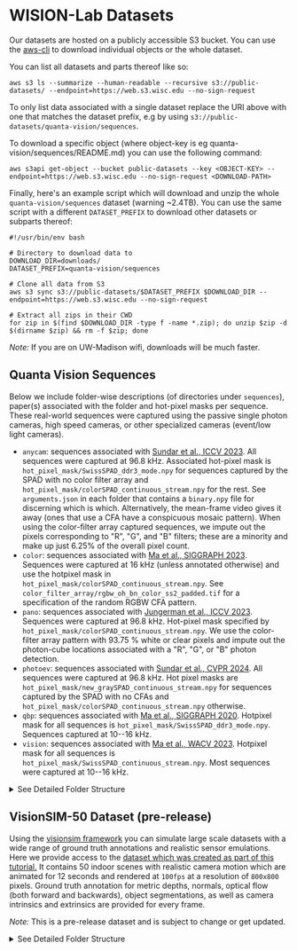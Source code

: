# WISION-Lab Datasets

Our datasets are hosted on a publicly accessible S3 bucket. You can use the [aws-cli](https://docs.aws.amazon.com/cli/latest/userguide/cli-chap-getting-started.html) to download individual objects or the whole dataset.

You can list all datasets and parts thereof like so:
```
aws s3 ls --summarize --human-readable --recursive s3://public-datasets/ --endpoint=https://web.s3.wisc.edu --no-sign-request
```

To only list data associated with a single dataset replace the URI above with one that matches the dataset prefix, e.g by using `s3://public-datasets/quanta-vision/sequences`.  

To download a specific object (where object-key is eg quanta-vision/sequences/README.md) you can use the following command:
```
aws s3api get-object --bucket public-datasets --key <OBJECT-KEY> --endpoint=https://web.s3.wisc.edu --no-sign-request <DOWNLOAD-PATH>
```

Finally, here's an example script which will download and unzip the whole `quanta-vision/sequences` dataset (warning ~2.4TB). You can use the same script with a different `DATASET_PREFIX` to download other datasets or subparts thereof:
```
#!/usr/bin/env bash

# Directory to download data to
DOWNLOAD_DIR=downloads/
DATASET_PREFIX=quanta-vision/sequences

# Clone all data from S3
aws s3 sync s3://public-datasets/$DATASET_PREFIX $DOWNLOAD_DIR --endpoint=https://web.s3.wisc.edu --no-sign-request

# Extract all zips in their CWD
for zip in $(find $DOWNLOAD_DIR -type f -name *.zip); do unzip $zip -d $(dirname $zip) && rm -f $zip; done
```

*Note:* If you are on UW-Madison wifi, downloads will be much faster.


## Quanta Vision Sequences

Below we include folder-wise descriptions (of directories under `sequences`), paper(s) associated with the folder and hot-pixel masks per sequence. These real-world sequences were captured using the passive single photon cameras, high speed cameras, or other specialized cameras (event/low light cameras).

* `anycam`: sequences associated with [Sundar et al., ICCV 2023](https://openaccess.thecvf.com/content/ICCV2023/html/Sundar_SoDaCam_Software-defined_Cameras_via_Single-Photon_Imaging_ICCV_2023_paper.html).  All sequences were captured at 96.8 kHz. Associated hot-pixel mask is `hot_pixel_mask/SwissSPAD_ddr3_mode.npy` for sequences captured by the SPAD with no color filter array and `hot_pixel_mask/colorSPAD_continuous_stream.npy` for the rest.  See `arguments.json` in each folder that contains a `binary.npy` file for discerning which is which. Alternatively, the mean-frame video gives it away (ones that use a CFA have a conspicuous mosaic pattern). When using the color-filter array captured sequences, we impute out the pixels corresponding to "R", "G", and "B" filters; these are a minority and make up just 6.25% of the overall pixel count.
* `color`: sequences associated with [Ma et al., SIGGRAPH 2023](https://dl.acm.org/doi/10.1145/3592438). Sequences were captured at 16 kHz (unless annotated otherwise) and use the hotpixel mask in `hot_pixel_mask/colorSPAD_continuous_stream.npy`. See `color_filter_array/rgbw_oh_bn_color_ss2_padded.tif` for a specification of the random RGBW CFA pattern.
* `pano`: sequences associated with [Jungerman et al., ICCV 2023](https://arxiv.org/abs/2309.03811). Sequences were captured at 96.8 kHz. Hot-pixel mask specified by `hot_pixel_mask/colorSPAD_continuous_stream.npy`. We use the color-filter array pattern with 93.75 % white or clear pixels and impute out the photon-cube locations associated with a "R", "G", or "B" photon detection.
* `photoev`: sequences associated with [Sundar et al., CVPR 2024](https://arxiv.org/abs/2407.02683). All sequences were captured at 96.8 kHz. Hot pixel masks are `hot_pixel_mask/new_graySPAD_continuous_stream.npy` for sequences captured by the SPAD with no CFAs and `hot_pixel_mask/colorSPAD_continuous_stream.npy` otherwise.
* `qbp`: sequences associated with [Ma et al., SIGGRAPH 2020](https://arxiv.org/abs/2006.11840). Hotpixel mask for all sequences is `hot_pixel_mask/SwissSPAD_ddr3_mode.npy`. Sequences captured at 10--16 kHz.
* `vision`: sequences associated with [Ma et al., WACV 2023](https://openaccess.thecvf.com/content/WACV2023/papers/Ma_Burst_Vision_Using_Single-Photon_Cameras_WACV_2023_paper.pdf). Hotpixel mask for all sequences is `hot_pixel_mask/SwissSPAD_continuous_stream.npy`. Most sequences were captured at 10--16 kHz.

<details>
<summary>See Detailed Folder Structure</summary>

```
ROOT: quanta_vision/sequences
├── (ZIP 29.9G) 📁 qbp                                                    
├── (ZIP 927.4K) 📁 masks
├── 📁 anycam
│   ├── (ZIP #1/3 98.8G) balloon_burst_17th_Dec_2022, bubble_machine_17th_Dec_2022, capitol_24th_Feb_2023, casino_roulette_10th_Feb_2023, confetti_popper_17th_Dec_2022, eye_track_17th_Dec_2022, falling_dice_9th_Dec_2022, falling_dice_11th_Dec_2022, jack-in-the-box_17th_Dec_2022, measuring_tape_17th_Dec_2022
│   ├── (ZIP #2/3 94.3G) newton_cradle_8th_Feb_2023, party_popper_17th_Dec_2022, pedestrian_24th_Feb_2023, ramanujam_24th_Feb_2023, sanity, tabletop_24th_Feb_2023, traffic_10th_Feb_2023, vanvleck_24th_Feb_2023
│   └── (ZIP #3/3 101.4G) vertical_wheel_10th_Feb_2023, vertical_wheel_17th_Dec_2022, vertical_wheel_colorSPAD_10th_Feb_2023, water_meniscus_17th_Dec_2022, falling_dice.mp4
├── 📁 color
│   ├── (ZIP #1/6 90.4G) 1221_May_8th, 1240_May_8th, 1240_backstage_May_8th, 1240_gray_panel_May_8th, 1325_May_8th, HDR_April_27th, HDR_white_vase_10th_November, HDR_white_vase_19th_October, LED_balloon_May_3rd
│   ├── (ZIP #2/6 108.6G) LED_balloons_Mat_13th, all_dark, all_dark_25th_September, all_white, balloon_burst_April_27th, bouncy_balls_July_12th, bouncy_balls_July_27th, bubbles_April_28th, casino_roulette_July_12th
│   ├── (ZIP #3/6 99.7G) casino_roulette_July_27th, chair_May_28th, cloth_April_26th, color_chart_April_26th, colored_dice_July_27th, dartboard_May_25th, darts_April_26th, dice_July_8th, dry_run, dry_run_April_14th, dry_run_April_14th_8pm, entrance_HDR_July_27th, entrance_May_8th
│   ├── (ZIP #4/6 84.5G) entrance_May_16th, entrance_May_27th, entrance_May_30th, feathers_April_27th, feathers_May_30th, fence_structure_June_8th, fence_structure_May_30th
│   ├── (ZIP #5/6 94.6G) front_entrance_May_16th, fruits_May_30th, grafitti_elephant_20th_October, hdr_entrance_July_21st, hdr_entrance_table_July_21st, jack-in-the-box_June_8th, jack-in-the-box_May_30th, lighter_April_21st, lighter_May_3rd, potted_plant_1309_May_27th, potted_plant_June_8th
│   └── (ZIP #6/6 93.5G) tabletop_April_20th, toy_fence_June_1st, vase_HDR_5th_April_2023, vase_HDR_Sept_13th, vertical_wheel_July_11th, vertical_wheel_July_15th, waveform_LED_17th_April_2023, waving_cloth_May_30th, rgbw_oh_bn_color_ss2_padded.tif
├── 📁 pano
│   ├── (ZIP #1/2 82.4G) cs6floorlounge, vanvleck
│   └── (ZIP #2/2 92.0G) vanvleck2
├── 📁 photoev
│   ├── (ZIP #1/2 97.4G) blender_1st_Sept, blender_almonds_1st_Sept, blender_almonds_take_2_1st_Sept, blender_almonds_take_3_1st_Sept, darts_22nd_Sept, darts_26th_Sept_ambient, darts_26th_Sept_dark, darts_26th_Sept_dark_1lux, darts_26th_Sept_dark_2lux_2023-09-26--16-56-48, darts_26th_Sept_dark_5lux, darts_low_light_2_22nd_Sept, darts_low_light_3_22nd_Sept, darts_low_light_4_22nd_Sept, darts_low_light_22nd_Sept, drill_1st_Sept, drill_take_2_1st_Sept, drill_take_3_1st_Sept, dslr_shutter, flag_6th_floor_13th_Sept, flag_6th_floor_13th_Sept_take2, iphone_lock_screen, iphone_lock_screen_20_per, iphone_lock_screen_80_per, iphone_screen_20_per, iphone_screen_20_per_2023-11-10--19-00-49, iphone_screen_80_per, leaf_blower_1st_Sept, lighter_1st_Sept, lighter_take_2_1st_Sept
│   └── (ZIP #2/2 92.3G) lighter_take_3_1st_Sept, phone, phone_screen, prophesee, slingshot_1st_Sept, slingshot_13th_Nov_2023-11-13--14-32-28, slingshot_13th_Nov_2023-11-13--14-38-03, slingshot_13th_Nov_2023-11-13--14-41-33, slingshot_13th_Nov_2023-11-13--14-44-55, slingshot_13th_Nov_prophesee, stress_ball_1st_Sept, stress_ball_take_2_1st_Sept, stressball_29th_Sept, stressball_29th_Sept_12mm_prophesee, stressball_29th_Sept_16mm_infinicam, stressball_29th_Sept_2023-09-29--15-11-44, tennis_27th_Sept_75mm_2023-09-27--17-12-32, tennis_27th_Sept_75mm_2023-09-27--17-13-13, tennis_27th_Sept_75mm_2023-09-27--17-14-18, tennis_50mm_27th_Sept_rear_2023-09-27--17-58-43, tennis_50mm_27th_Sept_rear_2023-09-27--17-59-23, tennis_50mm_27th_Sept_rear_2023-09-27--17-59-58, tennis_50mm_27th_Sept_rear_2023-09-27--18-00-44, tennis_100mm_27th_Sept_2023-09-27--17-37-52, tennis_100mm_27th_Sept_2023-09-27--17-39-05, tennis_prophesee, traffic_8pm_27th_Sept_2023-09-27--20-04-33, traffic_8pm_27th_Sept_2023-09-27--20-11-42, traffic_8pm_27th_Sept_2023-09-27--20-14-31, traffic_8pm_27th_Sept_2023-09-27--20-17-33, traffic_8pm_27th_Sept_prophesee
├── 📁 vision
│   ├── (ZIP #1/12 97.7G) 0505-bicycle-1, 0505-bicycle-2, 0505-bicycle-3, 0505-bicycle-4, 0505-bicycle-5, 0505-face-1, 0505-face-2, 0505-face-3, 0505-face-4, 0525-newton-1, 0525-newton-2, 0525-newton-3, 0525-newton-4, 0525-newton-5, 0527-train-bright, 0527-train-switch, 0528-pendulum-1, 0528-pendulum-2, 0528-pendulum-3, 0528-train-dark-1, 0528-train-dark-2, 0528-train-switch-1, 0528-train-switch-2, 0531-spinner-1, 0531-spinner-2
│   ├── (ZIP #2/12 98.4G) 0531-spinner-3, 0602-street, 0604-actions-1, 0604-actions-2, 0604-actions-3, 0604-ball-1, 0604-ball-2, 0604-ball-3, 0604-chair-0, 0604-chair-1, 0604-chair-2, 0604-chair-3, 0604-face-0, 0604-face-1, 0604-face-2, 0604-face-3, 0604-jump-1, 0604-jump-2, 0604-jump-3, 0604-runwalk-1, 0604-runwalk-2, 0604-runwalk-3, 0604-throwdrink-0, 0604-throwdrink-1, 0604-throwdrink-2, 0604-throwdrink-3, 0604-walk-1, 0604-walk-2, 0604-walk-3, 0604-walk-4, 0604-walk-5, 0608-street-1
│   ├── (ZIP #3/12 99.5G) 0608-street-2, 0608-street-3, 0609-handheld-1, 0609-handheld-2, 0609-handheld-3, 0614-calib-1, 0614-calib-2, 0614-calib-3, 0614-calib-4, 0614-calib-5, 0702-moving-bike-dark-1, 0702-moving-drive, 0702-moving-ocr-1, 0702-moving-ocr-2, 0702-moving-ocr-3, 0702-moving-walktoward-1, 0702-moving-walktoward-dark-1, 0702-moving-walktoward-dark-2, 0702-static-bike-1, 0702-static-bike-2, 0702-static-bike-dark-1, 0702-static-jump-ddark-1, 0702-static-run-1
│   ├── (ZIP #4/12 87.5G) 0702-static-run-2, 0702-static-run-dark-1, 0702-static-run-ddark-1, 0702-static-walk-1, 0702-static-walk-2, 0702-static-walk-dark-1, 0702-static-walk-ddark-1, 0702-static-walktoward-ddark-1, 0723-calib8mm-1, 0723-calib8mm-2, 0723-calib8mm-3, 0723-calib16mm-1, 0723-calib16mm-2, 0723-calib16mm-3, 0723-calib16mm-4
│   ├── (ZIP #5/12 97.7G) 0815-warf-1, 0815-warf-2, 0815-warf-bright
│   ├── (ZIP #6/12 111.4G) 0815-warf-long, 0815-warf-slow, 0905-ball-mohit-l0, 0905-ball-mohit-l1, 0905-ball-mohit-l2, 0905-ball-sizhuo-l0, 0905-ball-sizhuo-l2, 0905-hdr-sizhuo-f13d2, 0905-hdr-sizhuo-f16
│   ├── (ZIP #7/12 91.1G) 0905-hdr-sizhuo-f16-0, 0905-jump-mohit-l0, 0905-jump-mohit-l1, 0905-jump-mohit-l2, 0905-jump-sizhuo-l0, 0905-jump-sizhuo-l1, 0905-jump-sizhuo-l2, 0905-walk-mohit-l0, 0905-walk-mohit-l1, 0905-walk-mohit-l2, 0905-walk-sizhuo-l0, 0905-walk-sizhuo-l1, 0905-walk-sizhuo-l2, 1005-ocr-far-l1, 1005-ocr-far-l1-test, 1005-ocr-far-l2, 1005-ocr-far-strobe, 1005-ocr-far-strobe-2, 1005-ocr-far-strobe-3, 1005-ocr-near-l1, 1005-ocr-near-l1-2, 1005-ocr-near-l2, 1005-ocr-near-l2-2, 1005-ocr-near-strobe, 1005-ocr-near-strobe-2
│   ├── (ZIP #8/12 29.8G) 1007-bike-1, 1007-bike-2
│   ├── (ZIP #9/12 137.5G) 1007-drive-1
│   ├── (ZIP #10/12 139.0G) 1007-drive-2
│   ├── (ZIP #11/12 108.1G) 1007-walk-1, 1007-walk-2, 1007-walk-3, 1014-slam-l0, 1014-slam-l0-2, 1014-slam-l0-3, 1014-slam-l0-4, 1014-slam-l0-5, 1014-slam-l1
│   └── (ZIP #12/12 49.6G) 1014-slam-l2, 1014-slam-l2-2, 1014-slam-l3, 1014-slam-l4
└── 📄 README.md
```

*Note:* The zip file sizes refer to the decompressed filesize.

</details>


## VisionSIM-50 Dataset (pre-release) 

Using the [visionsim framework](https://github.com/WISION-Lab/visionsim) you can simulate large scale datasets with a wide range of ground truth annotations and realistic sensor emulations. Here we provide access to the [dataset which was created as part of this tutorial.](https://visionsim.readthedocs.io/en/latest/tutorials/large-dataset.html) It contains 50 indoor scenes with realistic camera motion which are animated for 12 seconds and rendered at `100fps` at a resolution of `800x800` pixels. Ground truth annotation for metric depths, normals, optical flow (both forward and backwards), object segmentations, as well as camera intrinsics and extrinsics are provided for every frame.

*Note:* This is a pre-release dataset and is subject to change or get updated. 

<details>
<summary>See Detailed Folder Structure</summary>

```
ROOT: visionsim/visionsim50-1seq-100fps
├── (ZIP 6.5G) 📁 previews
└── 📁 renders
    ├── (ZIP #1/10 78.7G) attic, bachelors-quarters, barbershop, bath
    ├── (ZIP #2/10 118.6G) bathroom1, bathroom2, bathroom3, bathroom4, bathroom5, bathtime
    ├── (ZIP #3/10 73.9G) bedroom1, bedroom2, classroom, cocina-ii
    ├── (ZIP #4/10 113.5G) country-kitchen, cozykitchen, designer-bedroom, diner, diningroom
    ├── (ZIP #5/10 101.0G) domestic-office-table, gaffer, game-room, interior-scene, italianflat
    ├── (ZIP #6/10 96.3G) junkshop, kitchen1, kitchen2, kitchen3, kitchenpack, lazienka
    ├── (ZIP #7/10 102.0G) library-homeoffice, livingroom, loft, lynxsdesign, mesa-concept, minimarket
    ├── (ZIP #8/10 115.8G) modern-kitchen, morning-apartment, officebuilding, paneled-room-revisited, restaurant, restroom
    ├── (ZIP #9/10 98.7G) simplekitchen, staircase, stone-shower, sunny-room, tv-couch, ultramodern
    └── (ZIP #10/10 44.4G) white-room, wooden-staircase
```

*Note:* The zip file sizes refer to the decompressed filesize.

</details>
